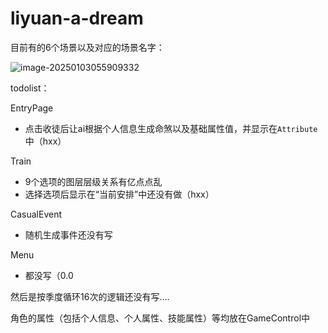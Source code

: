 # liyuan-a-dream

目前有的6个场景以及对应的场景名字：

![image-20250103055909332](https://pic-poivre.oss-cn-hangzhou.aliyuncs.com/pics/image-20250103055909332.png)

todolist：

EntryPage

- 点击收徒后让ai根据个人信息生成命煞以及基础属性值，并显示在`Attribute`中（hxx）

Train

- 9个选项的图层层级关系有亿点点乱
- 选择选项后显示在“当前安排”中还没有做（hxx）

CasualEvent

- 随机生成事件还没有写

Menu

- 都没写（0.0

然后是按季度循环16次的逻辑还没有写....



角色的属性（包括个人信息、个人属性、技能属性）等均放在GameControl中

